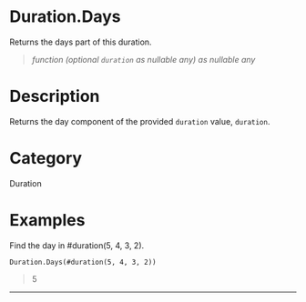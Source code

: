 ﻿# Duration.Days
Returns the days part of this duration.
> _function (optional <code>duration</code> as nullable any) as nullable any_
# Description 
Returns the day component of the provided <code>duration</code> value, <code>duration</code>.
# Category 
Duration
# Examples 
Find the day in #duration(5, 4, 3, 2).
```
Duration.Days(#duration(5, 4, 3, 2))
```
> 5
***
